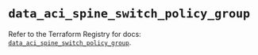 # `data_aci_spine_switch_policy_group`

Refer to the Terraform Registry for docs: [`data_aci_spine_switch_policy_group`](https://registry.terraform.io/providers/ciscodevnet/aci/2.17.0/docs/data-sources/spine_switch_policy_group).
